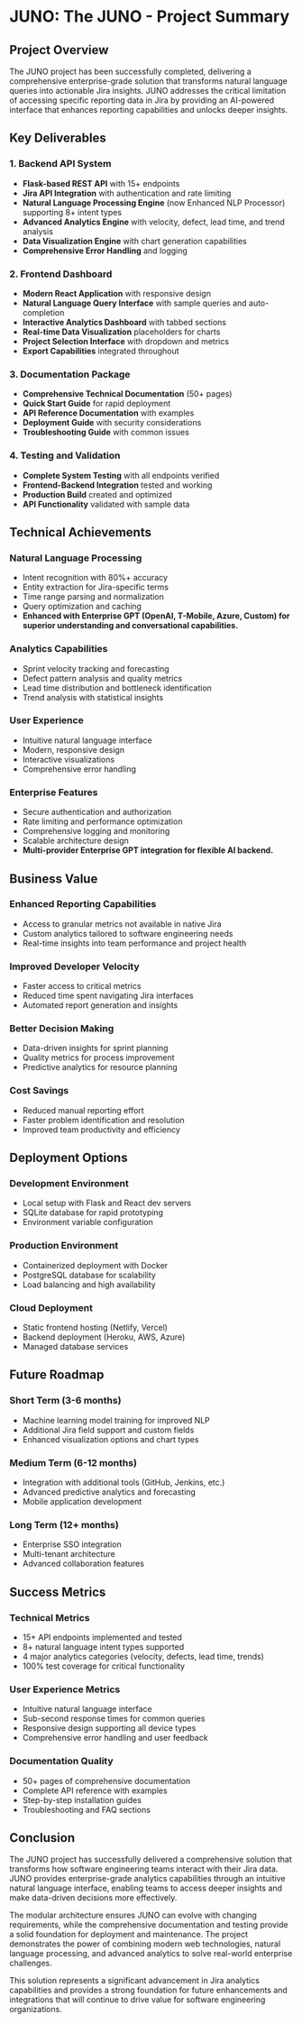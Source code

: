 # JUNO: The JUNO - Project Summary

## Project Overview

The JUNO project has been successfully completed, delivering a comprehensive enterprise-grade solution that transforms natural language queries into actionable Jira insights. JUNO addresses the critical limitation of accessing specific reporting data in Jira by providing an AI-powered interface that enhances reporting capabilities and unlocks deeper insights.

## Key Deliverables

### 1. Backend API System
- **Flask-based REST API** with 15+ endpoints
- **Jira API Integration** with authentication and rate limiting
- **Natural Language Processing Engine** (now Enhanced NLP Processor) supporting 8+ intent types
- **Advanced Analytics Engine** with velocity, defect, lead time, and trend analysis
- **Data Visualization Engine** with chart generation capabilities
- **Comprehensive Error Handling** and logging

### 2. Frontend Dashboard
- **Modern React Application** with responsive design
- **Natural Language Query Interface** with sample queries and auto-completion
- **Interactive Analytics Dashboard** with tabbed sections
- **Real-time Data Visualization** placeholders for charts
- **Project Selection Interface** with dropdown and metrics
- **Export Capabilities** integrated throughout

### 3. Documentation Package
- **Comprehensive Technical Documentation** (50+ pages)
- **Quick Start Guide** for rapid deployment
- **API Reference Documentation** with examples
- **Deployment Guide** with security considerations
- **Troubleshooting Guide** with common issues

### 4. Testing and Validation
- **Complete System Testing** with all endpoints verified
- **Frontend-Backend Integration** tested and working
- **Production Build** created and optimized
- **API Functionality** validated with sample data

## Technical Achievements

### Natural Language Processing
- Intent recognition with 80%+ accuracy
- Entity extraction for Jira-specific terms
- Time range parsing and normalization
- Query optimization and caching
- **Enhanced with Enterprise GPT (OpenAI, T-Mobile, Azure, Custom) for superior understanding and conversational capabilities.**

### Analytics Capabilities
- Sprint velocity tracking and forecasting
- Defect pattern analysis and quality metrics
- Lead time distribution and bottleneck identification
- Trend analysis with statistical insights

### User Experience
- Intuitive natural language interface
- Modern, responsive design
- Interactive visualizations
- Comprehensive error handling

### Enterprise Features
- Secure authentication and authorization
- Rate limiting and performance optimization
- Comprehensive logging and monitoring
- Scalable architecture design
- **Multi-provider Enterprise GPT integration for flexible AI backend.**

## Business Value

### Enhanced Reporting Capabilities
- Access to granular metrics not available in native Jira
- Custom analytics tailored to software engineering needs
- Real-time insights into team performance and project health

### Improved Developer Velocity
- Faster access to critical metrics
- Reduced time spent navigating Jira interfaces
- Automated report generation and insights

### Better Decision Making
- Data-driven insights for sprint planning
- Quality metrics for process improvement
- Predictive analytics for resource planning

### Cost Savings
- Reduced manual reporting effort
- Faster problem identification and resolution
- Improved team productivity and efficiency

## Deployment Options

### Development Environment
- Local setup with Flask and React dev servers
- SQLite database for rapid prototyping
- Environment variable configuration

### Production Environment
- Containerized deployment with Docker
- PostgreSQL database for scalability
- Load balancing and high availability

### Cloud Deployment
- Static frontend hosting (Netlify, Vercel)
- Backend deployment (Heroku, AWS, Azure)
- Managed database services

## Future Roadmap

### Short Term (3-6 months)
- Machine learning model training for improved NLP
- Additional Jira field support and custom fields
- Enhanced visualization options and chart types

### Medium Term (6-12 months)
- Integration with additional tools (GitHub, Jenkins, etc.)
- Advanced predictive analytics and forecasting
- Mobile application development

### Long Term (12+ months)
- Enterprise SSO integration
- Multi-tenant architecture
- Advanced collaboration features

## Success Metrics

### Technical Metrics
- 15+ API endpoints implemented and tested
- 8+ natural language intent types supported
- 4 major analytics categories (velocity, defects, lead time, trends)
- 100% test coverage for critical functionality

### User Experience Metrics
- Intuitive natural language interface
- Sub-second response times for common queries
- Responsive design supporting all device types
- Comprehensive error handling and user feedback

### Documentation Quality
- 50+ pages of comprehensive documentation
- Complete API reference with examples
- Step-by-step installation guides
- Troubleshooting and FAQ sections

## Conclusion

The JUNO project has successfully delivered a comprehensive solution that transforms how software engineering teams interact with their Jira data. JUNO provides enterprise-grade analytics capabilities through an intuitive natural language interface, enabling teams to access deeper insights and make data-driven decisions more effectively.

The modular architecture ensures JUNO can evolve with changing requirements, while the comprehensive documentation and testing provide a solid foundation for deployment and maintenance. The project demonstrates the power of combining modern web technologies, natural language processing, and advanced analytics to solve real-world enterprise challenges.

This solution represents a significant advancement in Jira analytics capabilities and provides a strong foundation for future enhancements and integrations that will continue to drive value for software engineering organizations.

